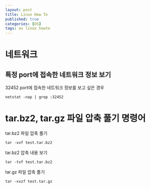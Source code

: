 ```yaml
---
layout: post
title: Linux How To
published: true
categories: [OS]
tags: os linux howto
---
```

# 네트워크
  
## 특정 port에 접속한 네트워크 정보 보기
32452 port에 접속한 네트워크 정보를 보고 싶은 경우   
```
netstat -nap | grep :32452
```
  
  
  
# tar.bz2, tar.gz 파일 압축 풀기 명령어
tar.bz2 파일 압축 풀기    
```  
tar -xvf test.tar.bz2
```
  
  
tar.bz2 압축 내용 보기  
```
tar -tvf test.tar.bz2
```
  
  
tar.gz 파일 압축 풀기  
```
tar -xvzf test.tar.gz
```
  
  
  
  